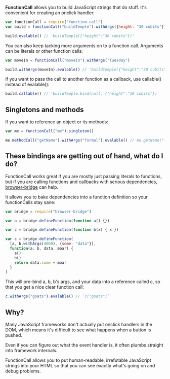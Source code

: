 **FunctionCall** allows you to build JavaScript strings that do stuff. It's convenient for creating an onclick handler:

```javascript
var functionCall = require("function-call")
var build = functionCall("buildTemple").withArgs({height: "30 cubits"})

build.evalable() // 'buildTemple({"height":"30 cubits"})'
```

You can also keep tacking more arguments on to a function call. Arguments can be literals or other function calls:

```javascript
var moveIn = functionCall("moveIn").withArgs("Tuesday")

build.withArgs(moveIn).evalable() // 'buildTemple({"height":"30 cubits"}, moveIn.bind(null, "Tuesday"))'
```

If you want to pass the call to another function as a callback, use callable() instead of evalable():

```javascript
build.callable() // 'buildTemple.bind(null, {"height":"30 cubits"})'
```

## Singletons and methods

If you want to reference an object or its methods:

```javascript
var me = functionCall("me").singleton()

me.methodCall("getName").withArgs("formal").evalable() // me.getName("formal")
```

## These bindings are getting out of hand, what do I do?

FunctionCall works great if you are mostly just passing literals to functions, but if you are calling functions and callbacks with serious dependencies, [browser-bridge](https://github.com/erikpukinskis/browser-bridge) can help.

It allows you to bake dependencies into a function definition so your functionCalls stay sane:

```javascript
var bridge = require("browser-bridge")

var a = bridge.defineFunction(function a() {})

var c = bridge.defineFunction(function b(x) { x })

var c = bridge.defineFunction(
  [a, b.withArgs(4000), {some: "data"}],
  function(a, b, data, moar) {
    a()
    b()
    return data.some + moar
  }
)
```

This will pre-bind a, b, b's args, and your data into a reference called c, so that you get a nice clear function call:

```javascript
c.withArgs("goats").evalable() // `c("goats")`
```

## Why?

Many JavaScript frameworks don't actually put onclick handlers in the DOM, which means it's difficult to see what happens when a button is pushed. 

Even if you can figure out what the event handler is, it often plumbs straight into framework internals.

FunctionCall allows you to put human-readable, irrefutable JavaScript strings into your HTML so that you can see exactly what's going on and debug problems.
